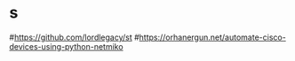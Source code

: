 # s
#https://github.com/lordlegacy/st
#https://orhanergun.net/automate-cisco-devices-using-python-netmiko
